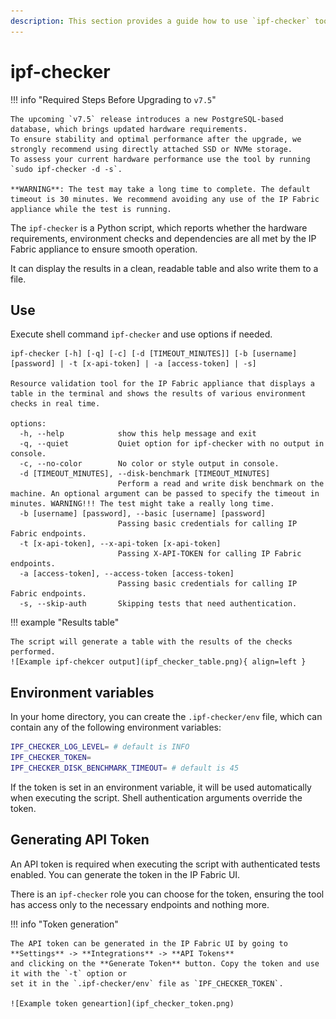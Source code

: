 ```yaml
---
description: This section provides a guide how to use `ipf-checker` tool to check IP Fabric system health.
---
```


# ipf-checker

!!! info "Required Steps Before Upgrading to `v7.5`"

    The upcoming `v7.5` release introduces a new PostgreSQL-based database, which brings updated hardware requirements.
    To ensure stability and optimal performance after the upgrade, we strongly recommend using directly attached SSD or NVMe storage.
    To assess your current hardware performance use the tool by running `sudo ipf-checker -d -s`.

    **WARNING**: The test may take a long time to complete. The default timeout is 30 minutes. We recommend avoiding any use of the IP Fabric appliance while the test is running.

The `ipf-checker` is a Python script, which reports whether the hardware requirements,
environment checks and dependencies are all met by the IP Fabric appliance to ensure smooth operation.

It can display the results in a clean, readable table and also write them to a file.

## Use

Execute shell command `ipf-checker` and use options if needed.

```shell
ipf-checker [-h] [-q] [-c] [-d [TIMEOUT_MINUTES]] [-b [username] [password] | -t [x-api-token] | -a [access-token] | -s]

Resource validation tool for the IP Fabric appliance that displays a table in the terminal and shows the results of various environment checks in real time.

options:
  -h, --help            show this help message and exit
  -q, --quiet           Quiet option for ipf-checker with no output in console.
  -c, --no-color        No color or style output in console.
  -d [TIMEOUT_MINUTES], --disk-benchmark [TIMEOUT_MINUTES]
                        Perform a read and write disk benchmark on the machine. An optional argument can be passed to specify the timeout in minutes. WARNING!!! The test might take a really long time.
  -b [username] [password], --basic [username] [password]
                        Passing basic credentials for calling IP Fabric endpoints.
  -t [x-api-token], --x-api-token [x-api-token]
                        Passing X-API-TOKEN for calling IP Fabric endpoints.
  -a [access-token], --access-token [access-token]
                        Passing basic credentials for calling IP Fabric endpoints.
  -s, --skip-auth       Skipping tests that need authentication.
```

!!! example "Results table"

    The script will generate a table with the results of the checks performed.
    ![Example ipf-chekcer output](ipf_checker_table.png){ align=left }

## Environment variables

In your home directory, you can create the `.ipf-checker/env` file, which can
contain any of the following environment variables:

```bash
IPF_CHECKER_LOG_LEVEL= # default is INFO
IPF_CHECKER_TOKEN=
IPF_CHECKER_DISK_BENCHMARK_TIMEOUT= # default is 45
```

If the token is set in an environment variable, it will be used automatically when executing the script. Shell authentication arguments override the token.

## Generating API Token

An API token is required when executing the script with authenticated tests enabled. You can generate the token in the IP Fabric UI.

There is an `ipf-checker` role you can choose for the token, ensuring the tool has access only to the necessary endpoints and nothing more.

!!! info "Token generation"

    The API token can be generated in the IP Fabric UI by going to **Settings** -> **Integrations** -> **API Tokens** 
    and clicking on the **Generate Token** button. Copy the token and use it with the `-t` option or 
    set it in the `.ipf-checker/env` file as `IPF_CHECKER_TOKEN`.

    ![Example token geneartion](ipf_checker_token.png)
